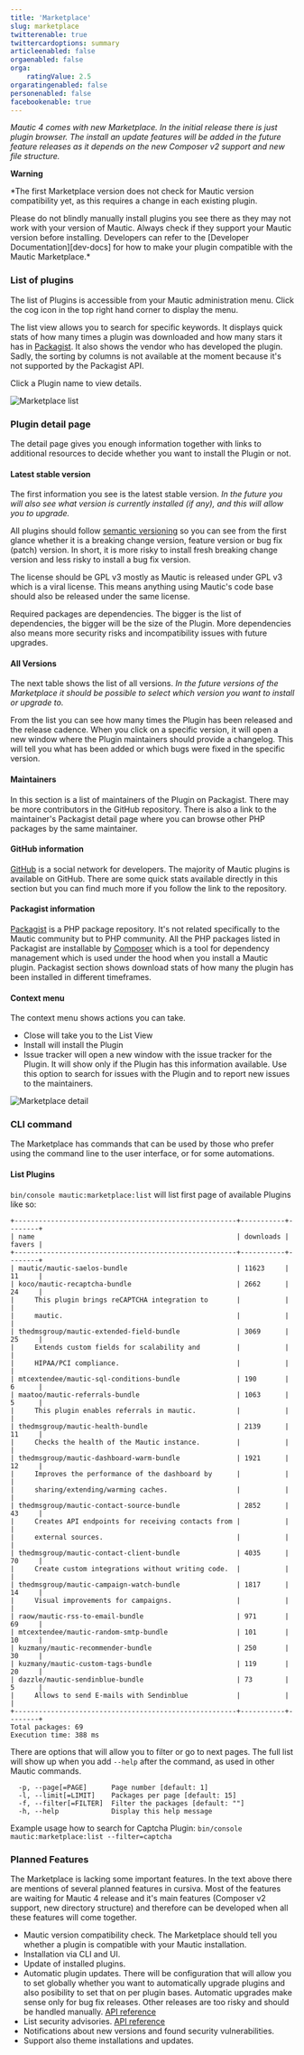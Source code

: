 ```yaml
---
title: 'Marketplace'
slug: marketplace
twitterenable: true
twittercardoptions: summary
articleenabled: false
orgaenabled: false
orga:
    ratingValue: 2.5
orgaratingenabled: false
personenabled: false
facebookenable: true
---
```


*Mautic 4 comes with new Marketplace. In the initial release there is just plugin browser. The install an update features will be added in the future feature releases as it depends on the new Composer v2 support and new file structure.*

**Warning**

*The first Marketplace version does not check for Mautic version compatibility yet, as this requires a change in each existing plugin.

Please do not blindly manually install plugins you see there as they may not work with your version of Mautic. Always check if they support your Mautic version before installing.  Developers can refer to the [Developer Documentation][dev-docs] for how to make your plugin compatible with the Mautic Marketplace.*

### List of plugins

The list of Plugins is accessible from your Mautic administration menu. Click the cog icon in the top right hand corner to display the menu.

The list view allows you to search for specific keywords. It displays quick stats of how many times a plugin was downloaded and how many stars it has in [Packagist](https://packagist.org). It also shows the vendor who has developed the plugin. Sadly, the sorting by columns is not available at the moment because it's not supported by the Packagist API.

Click a Plugin name to view details.

![Marketplace list](marketplace-list.png)

### Plugin detail page

The detail page gives you enough information together with links to additional resources to decide whether you want to install the Plugin or not.

#### Latest stable version

The first information you see is the latest stable version. *In the future you will also see what version is currently installed (if any), and this will allow you to upgrade.*

All plugins should follow [semantic versioning](https://semver.org) so you can see from the first glance whether it is a breaking change version, feature version or bug fix (patch) version. In short, it is more risky to install fresh breaking change version and less risky to install a bug fix version.

The license should be GPL v3 mostly as Mautic is released under GPL v3 which is a viral license. This means anything using Mautic's code base should also be released under the same license.

Required packages are dependencies. The bigger is the list of dependencies, the bigger will be the size of the Plugin. More dependencies also means more security risks and incompatibility issues with future upgrades.

#### All Versions

The next table shows the list of all versions. *In the future versions of the Marketplace it should be possible to select which version you want to install or upgrade to.*

From the list you can see how many times the Plugin has been released and the release cadence. When you click on a specific version, it will open a new window where the Plugin maintainers should provide a changelog. This will tell you what has been added or which bugs were fixed in the specific version.

#### Maintainers

In this section is a list of maintainers of the Plugin on Packagist. There may be more contributors in the GitHub repository. There is also a link to the maintainer's Packagist detail page where you can browse other PHP packages by the same maintainer.

#### GitHub information

[GitHub](https://github.com) is a social network for developers. The majority of Mautic plugins is available on GitHub. There are some quick stats available directly in this section but you can find much more if you follow the link to the repository.

#### Packagist information

[Packagist](https://packagist.org) is a PHP package repository. It's not related specifically to the Mautic community but to PHP community. All the PHP packages listed in Packagist are installable by [Composer](https://getcomposer.org) which is a tool for dependency management which is used under the hood when you install a Mautic plugin. Packagist section shows download stats of how many the plugin has been installed in different timeframes.

#### Context menu

The context menu shows actions you can take.
- Close will take you to the List View
- Install will install the Plugin
- Issue tracker will open a new window with the issue tracker for the Plugin. It will show only if the Plugin has this information available. Use this option to search for issues with the Plugin and to report new issues to the maintainers.

![Marketplace detail](marketplace-detail.png)

### CLI command

The Marketplace has commands that can be used by those who prefer using the command line to the user interface, or for some automations.

#### List Plugins

`bin/console mautic:marketplace:list` will list first page of available Plugins like so:

```
+-------------------------------------------------------+-----------+--------+
| name                                                  | downloads | favers |
+-------------------------------------------------------+-----------+--------+
| mautic/mautic-saelos-bundle                           | 11623     | 11     |
| koco/mautic-recaptcha-bundle                          | 2662      | 24     |
|     This plugin brings reCAPTCHA integration to       |           |        |
|     mautic.                                           |           |        |
| thedmsgroup/mautic-extended-field-bundle              | 3069      | 25     |
|     Extends custom fields for scalability and         |           |        |
|     HIPAA/PCI compliance.                             |           |        |
| mtcextendee/mautic-sql-conditions-bundle              | 190       | 6      |
| maatoo/mautic-referrals-bundle                        | 1063      | 5      |
|     This plugin enables referrals in mautic.          |           |        |
| thedmsgroup/mautic-health-bundle                      | 2139      | 11     |
|     Checks the health of the Mautic instance.         |           |        |
| thedmsgroup/mautic-dashboard-warm-bundle              | 1921      | 12     |
|     Improves the performance of the dashboard by      |           |        |
|     sharing/extending/warming caches.                 |           |        |
| thedmsgroup/mautic-contact-source-bundle              | 2852      | 43     |
|     Creates API endpoints for receiving contacts from |           |        |
|     external sources.                                 |           |        |
| thedmsgroup/mautic-contact-client-bundle              | 4035      | 70     |
|     Create custom integrations without writing code.  |           |        |
| thedmsgroup/mautic-campaign-watch-bundle              | 1817      | 14     |
|     Visual improvements for campaigns.                |           |        |
| raow/mautic-rss-to-email-bundle                       | 971       | 69     |
| mtcextendee/mautic-random-smtp-bundle                 | 101       | 10     |
| kuzmany/mautic-recommender-bundle                     | 250       | 30     |
| kuzmany/mautic-custom-tags-bundle                     | 119       | 20     |
| dazzle/mautic-sendinblue-bundle                       | 73        | 5      |
|     Allows to send E-mails with Sendinblue            |           |        |
+-------------------------------------------------------+-----------+--------+
Total packages: 69
Execution time: 388 ms
```

There are options that will allow you to filter or go to next pages. The full list will show up when you add `--help` after the command, as used in other Mautic commands.

```
  -p, --page[=PAGE]      Page number [default: 1]
  -l, --limit[=LIMIT]    Packages per page [default: 15]
  -f, --filter[=FILTER]  Filter the packages [default: ""]
  -h, --help             Display this help message
```

Example usage how to search for Captcha Plugin: `bin/console mautic:marketplace:list --filter=captcha`

### Planned Features

The Marketplace is lacking some important features. In the text above there are mentions of several planned features in cursiva. Most of the features are waiting for Mautic 4 release and it's main features (Composer v2 support, new directory structure) and therefore can be developed when all these features will come together.

- Mautic version compatibility check. The Marketplace should tell you whether a plugin is compatible with your Mautic installation.
- Installation via CLI and UI. 
- Update of installed plugins.
- Automatic plugin updates. There will be configuration that will allow you to set globally whether you want to automatically upgrade plugins and also posibility to set that on per plugin bases. Automatic upgrades make sense only for bug fix releases. Other releases are too risky and should be handled manually. [API reference](https://packagist.org/apidoc#track-package-updates)
- List security advisories. [API reference](https://packagist.org/apidoc#list-security-advisories)
- Notifications about new versions and found security vulnerabilities.
- Support also theme installations and updates.
